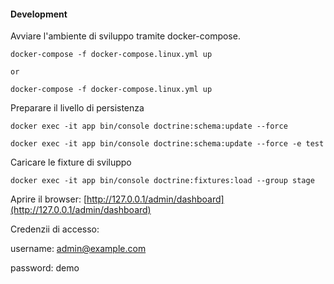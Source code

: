 #### Development

Avviare l'ambiente di sviluppo tramite docker-compose.

```shell
docker-compose -f docker-compose.linux.yml up

or

docker-compose -f docker-compose.linux.yml up
```

Preparare il livello di persistenza 

```shell
docker exec -it app bin/console doctrine:schema:update --force

docker exec -it app bin/console doctrine:schema:update --force -e test
```

Caricare le fixture di sviluppo

```shell
docker exec -it app bin/console doctrine:fixtures:load --group stage
```

Aprire il browser: [http://127.0.0.1/admin/dashboard](http://127.0.0.1/admin/dashboard)

Credenzii di accesso:

username: admin@example.com

password: demo